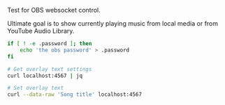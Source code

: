 Test for OBS websocket control.

Ultimate goal is to show currently playing music from local media or from YouTube Audio Library.

```bash
if [ ! -e .password ]; then
    echo 'the obs password' > .password
fi

# Get overlay text settings
curl localhost:4567 | jq

# Set overlay text
curl --data-raw 'Song title' localhost:4567
```
